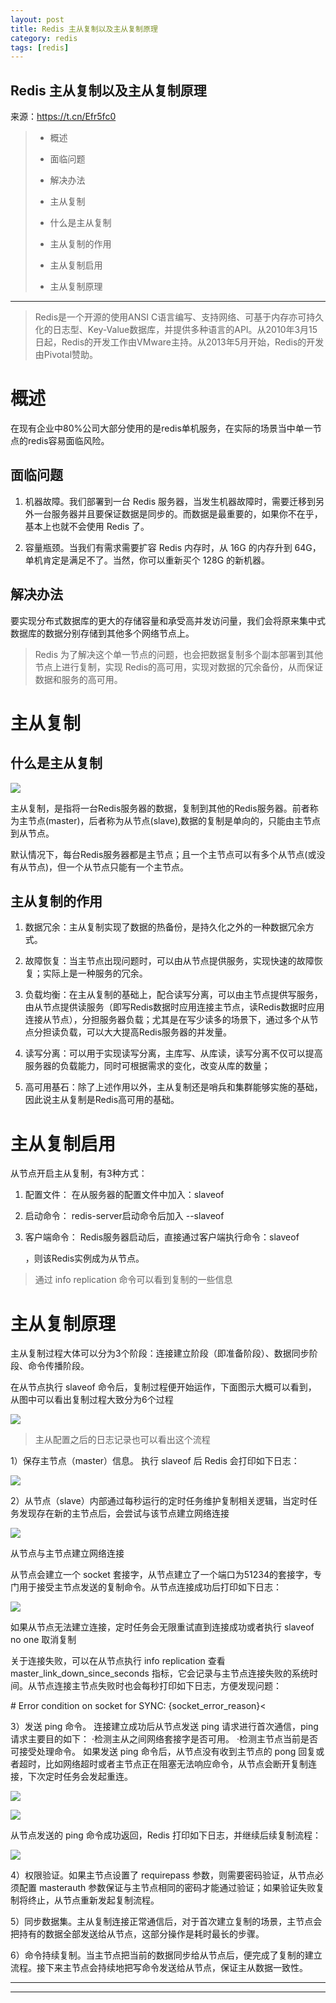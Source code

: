```yaml
---
layout: post
title: Redis 主从复制以及主从复制原理
category: redis
tags: [redis]
---
```


 

## Redis 主从复制以及主从复制原理

来源：https://t.cn/Efr5fc0

> *   概述
>     
>     
> 
> *   面临问题
>     
>     
> *   解决办法
>     
>     
> 
> *   主从复制
>     
>     
> 
> *   什么是主从复制
>     
>     
> *   主从复制的作用
>     
>     
> 
> *   主从复制启用
>     
>     
> *   主从复制原理

* * *


> Redis是一个开源的使用ANSI C语言编写、支持网络、可基于内存亦可持久化的日志型、Key-Value数据库，并提供多种语言的API。从2010年3月15日起，Redis的开发工作由VMware主持。从2013年5月开始，Redis的开发由Pivotal赞助。

# 概述

在现有企业中80%公司大部分使用的是redis单机服务，在实际的场景当中单一节点的redis容易面临风险。

## 面临问题

1.  机器故障。我们部署到一台 Redis 服务器，当发生机器故障时，需要迁移到另外一台服务器并且要保证数据是同步的。而数据是最重要的，如果你不在乎，基本上也就不会使用 Redis 了。

2.  容量瓶颈。当我们有需求需要扩容 Redis 内存时，从 16G 的内存升到 64G，单机肯定是满足不了。当然，你可以重新买个 128G 的新机器。

## 解决办法

要实现分布式数据库的更大的存储容量和承受高并发访问量，我们会将原来集中式数据库的数据分别存储到其他多个网络节点上。

> Redis 为了解决这个单一节点的问题，也会把数据复制多个副本部署到其他节点上进行复制，实现 Redis的高可用，实现对数据的冗余备份，从而保证数据和服务的高可用。

# 主从复制

## 什么是主从复制

![](https://ziyekudeng.github.io/assets/images/2019/0611/redis-copy/1.webp)

主从复制，是指将一台Redis服务器的数据，复制到其他的Redis服务器。前者称为主节点(master)，后者称为从节点(slave),数据的复制是单向的，只能由主节点到从节点。

默认情况下，每台Redis服务器都是主节点；且一个主节点可以有多个从节点(或没有从节点)，但一个从节点只能有一个主节点。

## 主从复制的作用

1.  数据冗余：主从复制实现了数据的热备份，是持久化之外的一种数据冗余方式。

2.  故障恢复：当主节点出现问题时，可以由从节点提供服务，实现快速的故障恢复；实际上是一种服务的冗余。

3.  负载均衡：在主从复制的基础上，配合读写分离，可以由主节点提供写服务，由从节点提供读服务（即写Redis数据时应用连接主节点，读Redis数据时应用连接从节点），分担服务器负载；尤其是在写少读多的场景下，通过多个从节点分担读负载，可以大大提高Redis服务器的并发量。

4.  读写分离：可以用于实现读写分离，主库写、从库读，读写分离不仅可以提高服务器的负载能力，同时可根据需求的变化，改变从库的数量；

5.  高可用基石：除了上述作用以外，主从复制还是哨兵和集群能够实施的基础，因此说主从复制是Redis高可用的基础。

# 主从复制启用

从节点开启主从复制，有3种方式：

1.  配置文件： 在从服务器的配置文件中加入：slaveof

2.  启动命令： redis-server启动命令后加入 --slaveof

3.  客户端命令： Redis服务器启动后，直接通过客户端执行命令：slaveof 

    ，则该Redis实例成为从节点。

> 通过 info replication 命令可以看到复制的一些信息

# 主从复制原理

主从复制过程大体可以分为3个阶段：连接建立阶段（即准备阶段）、数据同步阶段、命令传播阶段。

在从节点执行 slaveof 命令后，复制过程便开始运作，下面图示大概可以看到，
从图中可以看出复制过程大致分为6个过程

![](https://ziyekudeng.github.io/assets/images/2019/0611/redis-copy/2.webp)

> 主从配置之后的日志记录也可以看出这个流程

1）保存主节点（master）信息。
执行 slaveof 后 Redis 会打印如下日志：

![](https://ziyekudeng.github.io/assets/images/2019/0611/redis-copy/3.webp)

2）从节点（slave）内部通过每秒运行的定时任务维护复制相关逻辑，当定时任务发现存在新的主节点后，会尝试与该节点建立网络连接

![](https://ziyekudeng.github.io/assets/images/2019/0611/redis-copy/4.webp)

从节点与主节点建立网络连接

从节点会建立一个 socket 套接字，从节点建立了一个端口为51234的套接字，专门用于接受主节点发送的复制命令。从节点连接成功后打印如下日志：

![](https://ziyekudeng.github.io/assets/images/2019/0611/redis-copy/5.webp)

如果从节点无法建立连接，定时任务会无限重试直到连接成功或者执行 slaveof no one 取消复制

关于连接失败，可以在从节点执行 info replication 查看 master_link_down_since_seconds 指标，它会记录与主节点连接失败的系统时间。从节点连接主节点失败时也会每秒打印如下日志，方便发现问题：

# Error condition on socket for SYNC: {socket_error_reason}<

3）发送 ping 命令。
连接建立成功后从节点发送 ping 请求进行首次通信，ping 请求主要目的如下：
·检测主从之间网络套接字是否可用。
·检测主节点当前是否可接受处理命令。
如果发送 ping 命令后，从节点没有收到主节点的 pong 回复或者超时，比如网络超时或者主节点正在阻塞无法响应命令，从节点会断开复制连接，下次定时任务会发起重连。

![](https://ziyekudeng.github.io/assets/images/2019/0611/redis-copy/6.webp)

![](https://ziyekudeng.github.io/assets/images/2019/0611/redis-copy/7.webp)

从节点发送的 ping 命令成功返回，Redis 打印如下日志，并继续后续复制流程：

![](https://ziyekudeng.github.io/assets/images/2019/0611/redis-copy/8.webp)

4）权限验证。如果主节点设置了 requirepass 参数，则需要密码验证，从节点必须配置 masterauth 参数保证与主节点相同的密码才能通过验证；如果验证失败复制将终止，从节点重新发起复制流程。

5）同步数据集。主从复制连接正常通信后，对于首次建立复制的场景，主节点会把持有的数据全部发送给从节点，这部分操作是耗时最长的步骤。

6）命令持续复制。当主节点把当前的数据同步给从节点后，便完成了复制的建立流程。接下来主节点会持续地把写命令发送给从节点，保证主从数据一致性。

* * *

* * *
